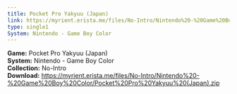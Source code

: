 ```yaml
---
title: Pocket Pro Yakyuu (Japan)
link: https://myrient.erista.me/files/No-Intro/Nintendo%20-%20Game%20Boy%20Color/Pocket%20Pro%20Yakyuu%20(Japan).zip
type: single1
System: Nintendo - Game Boy Color
---
```

<b>Game:</b> Pocket Pro Yakyuu (Japan)<br>
<b>System:</b> Nintendo - Game Boy Color<br>
<b>Collection:</b> No-Intro<br>
<b>Download:</b> https://myrient.erista.me/files/No-Intro/Nintendo%20-%20Game%20Boy%20Color/Pocket%20Pro%20Yakyuu%20(Japan).zip